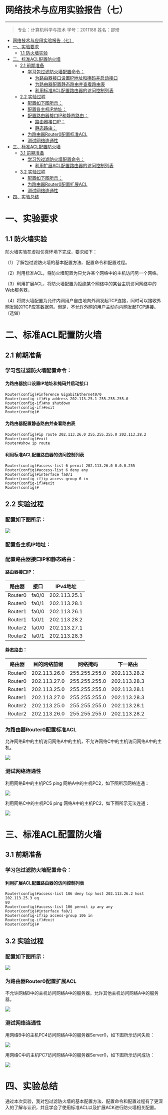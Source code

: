 网络技术与应用实验报告（七）
==================================

-----

>专业：计算机科学与技术
>学号：2011188
>姓名：邵琦



<!-- @import "[TOC]" {cmd="toc" depthFrom=1 depthTo=6 orderedList=false} -->

<!-- code_chunk_output -->

- [网络技术与应用实验报告（七）](#网络技术与应用实验报告七)
- [一、实验要求](#一实验要求)
  - [1.1 防火墙实验](#11-防火墙实验)
- [二、标准ACL配置防火墙](#二标准acl配置防火墙)
  - [2.1 前期准备](#21-前期准备)
    - [学习包过滤防火墙配置命令：](#学习包过滤防火墙配置命令)
      - [为路由器接口设置IP地址和掩码并启动接口](#为路由器接口设置ip地址和掩码并启动接口)
      - [为路由器配置静态路由并查看路由表](#为路由器配置静态路由并查看路由表)
      - [利用标准ACL配置路由器的访问控制列表](#利用标准acl配置路由器的访问控制列表)
  - [2.2 实验过程](#22-实验过程)
    - [配置如下图所示：](#配置如下图所示)
    - [配置各主机IP地址：](#配置各主机ip地址)
    - [配置路由器接口IP和静态路由：](#配置路由器接口ip和静态路由)
      - [路由器接口IP：](#路由器接口ip)
      - [静态路由：](#静态路由)
    - [为路由器Router0配置标准ACL](#为路由器router0配置标准acl)
    - [测试网络连通性](#测试网络连通性)
- [三、标准ACL配置防火墙](#三标准acl配置防火墙)
  - [3.1 前期准备](#31-前期准备)
    - [学习包过滤防火墙配置命令：](#学习包过滤防火墙配置命令-1)
      - [利用扩展ACL配置路由器的访问控制列表](#利用扩展acl配置路由器的访问控制列表)
  - [3.2 实验过程](#32-实验过程)
    - [配置如下图所示：](#配置如下图所示-1)
    - [为路由器Router0配置扩展ACL](#为路由器router0配置扩展acl)
    - [测试网络连通性](#测试网络连通性-1)
- [四、实验总结](#四实验总结)

<!-- /code_chunk_output -->




# 一、实验要求

## 1.1 防火墙实验

防火墙实验在虚拟仿真环境下完成，要求如下：

（1）了解包过滤防火墙的基本配置方法、配置命令和配置过程。

（2）利用标准ACL，将防火墙配置为只允许某个网络中的主机访问另一个网络。

（3）利用扩展ACL，将防火墙配置为拒绝某个网络中的某台主机访问网络中的Web服务器。

（4）将防火墙配置为允许内网用户自由地向外网发起TCP连接，同时可以接收外网发回的TCP应答数据包。但是，不允许外网的用户主动向内网发起TCP连接。（选做）

# 二、标准ACL配置防火墙

## 2.1 前期准备

### 学习包过滤防火墙配置命令：

#### 为路由器接口设置IP地址和掩码并启动接口

```
Router(config)#inference GigabitEthernet0/0
Router(config-if)#ip address 202.113.25.1 255.255.255.0
Router(config-if)#no shutdown
Router(config-if)#exit
Router(config)#
```

#### 为路由器配置静态路由并查看路由表

```
Router(config)#ip route 202.113.26.0 255.255.255.0 202.113.28.2
Router(config)#exit
Router#show ip route
```

#### 利用标准ACL配置路由器的访问控制列表

```
Router(config)#access-list 6 permit 202.113.26.0 0.0.0.255
Router(config)#access-list 6 deny any
Router(config)#interface fa0/1
Router(config-if)ip access-group 6 in
Router(config-if)#exit
Router(config)#
```

## 2.2 实验过程

### 配置如下图所示：

![](1.png)

### 配置各主机IP地址：


### 配置路由器接口IP和静态路由：

#### 路由器接口IP：

路由器|接口|IPv4地址
-|-|-
Router0|fa0/0|202.113.25.1
Router0|fa0/1|202.113.28.1
Router1|fa0/0|202.113.26.1
Router1|fa0/1|202.113.28.2
Router2|fa0/0|202.113.27.1
Router2|fa0/1|202.113.28.3

#### 静态路由：

路由器|目的网络前缀|网络掩码|下一路由
-|-|-|-
Router0|202.113.26.0|255.255.255.0|202.113.28.2
Router0|202.113.27.0|255.255.255.0|202.113.28.3
Router1|202.113.25.0|255.255.255.0|202.113.28.1
Router1|202.113.27.0|255.255.255.0|202.113.28.3
Router2|202.113.25.0|255.255.255.0|202.113.28.1
Router2|202.113.26.0|255.255.255.0|202.113.28.2

### 为路由器Router0配置标准ACL

允许网络B中的主机访问网络A中的主机，不允许网络C中的主机访问网络A中的主机。

![](2.png)

### 测试网络连通性

利用网络B中的主机PC5 ping 网络A中的主机PC2，如下图所示网络连通：

![](3.png)

利用网络C中的主机PC6 ping 网络A中的主机PC2，如下图所示无法连通：

![](4.png)

# 三、标准ACL配置防火墙

## 3.1 前期准备

### 学习包过滤防火墙配置命令：

#### 利用扩展ACL配置路由器的访问控制列表

```
Router(config)#access-list 106 deny tcp host 202.113.26.2 host 202.113.25.3 eq
80
Router(config)#access-list 106 permit ip any any
Router(config)#interface fa0/1
Router(config-if)ip access-group 106 in
Router(config-if)#exit
Router(config)#
```

## 3.2 实验过程

### 配置如下图所示：

![](5.png)

### 为路由器Router0配置扩展ACL

不允许网络B中的主机访问网络A中的服务器，允许其他主机访问网络A中的服务器。

![](6.png)

### 测试网络连通性

用网络B中的主机PC4访问网络A中的服务器Server0，如下图所示访问失败：

![](7.png)

用网络C中的主机PC7访问网络A中的服务器Server0，如下图所示访问成功：

![](8.png)

# 四、实验总结

通过本次实验，我对包过滤防火墙的基本配置方法、配置命令和配置过程有了更深入的了解与认识，并且学会了使用标准ACL以及扩展ACK进行防火墙相关配置。